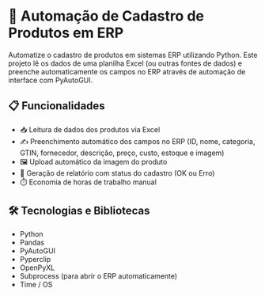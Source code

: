 # 🚀 Automação de Cadastro de Produtos em ERP

Automatize o cadastro de produtos em sistemas ERP utilizando Python. Este projeto lê os dados de uma planilha Excel (ou outras fontes de dados) e preenche automaticamente os campos no ERP através de automação de interface com PyAutoGUI.

## 📋 Funcionalidades

- 📥 Leitura de dados dos produtos via Excel
- ✍️ Preenchimento automático dos campos no ERP (ID, nome, categoria, GTIN, fornecedor, descrição, preço, custo, estoque e imagem)
- 🖼️ Upload automático da imagem do produto
- 💾 Geração de relatório com status do cadastro (OK ou Erro)
- ⏱️ Economia de horas de trabalho manual

## 🛠️ Tecnologias e Bibliotecas

- Python
- Pandas
- PyAutoGUI
- Pyperclip
- OpenPyXL
- Subprocess (para abrir o ERP automaticamente)
- Time / OS
